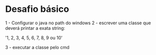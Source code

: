 # Desafio básico

1 - Configurar o java no path do windows
2 - escrever uma classe que deverá printar a exata string: 

'1, 2, 3, 4, 5, 6, 7, 8, 9 ou 10'

3 - executar a classe pelo cmd
